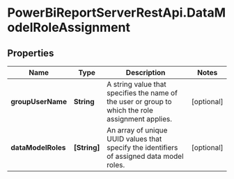 # PowerBiReportServerRestApi.DataModelRoleAssignment

## Properties
Name | Type | Description | Notes
------------ | ------------- | ------------- | -------------
**groupUserName** | **String** | A string value that specifies the name of the user or group to which the role assignment applies. | [optional] 
**dataModelRoles** | **[String]** | An array of unique UUID values that specify the identifiers of assigned data model roles. | [optional] 


